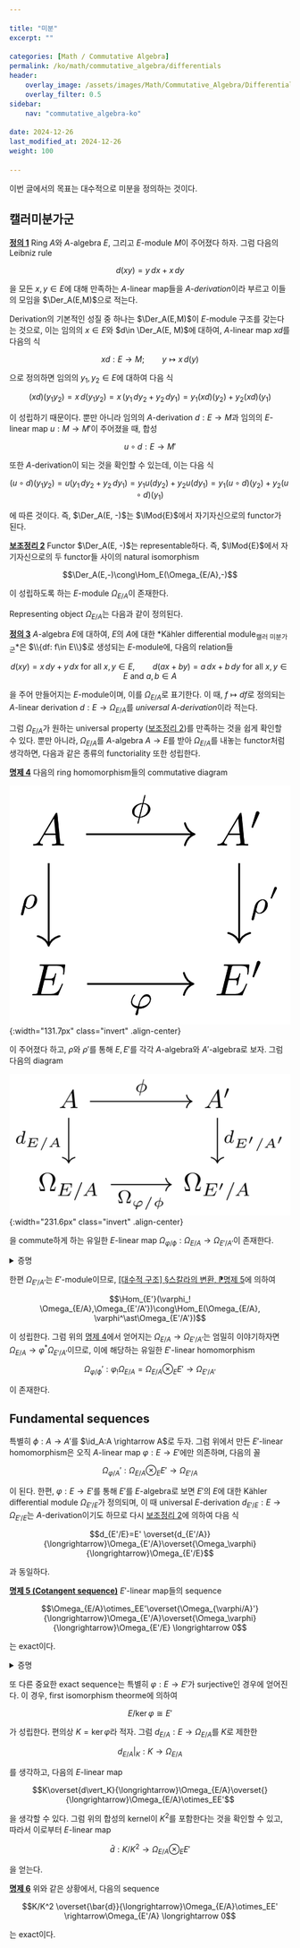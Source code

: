 ```yaml
---

title: "미분"
excerpt: ""

categories: [Math / Commutative Algebra]
permalink: /ko/math/commutative_algebra/differentials
header:
    overlay_image: /assets/images/Math/Commutative_Algebra/Differentials.png
    overlay_filter: 0.5
sidebar: 
    nav: "commutative_algebra-ko"

date: 2024-12-26
last_modified_at: 2024-12-26
weight: 100

---
```


이번 글에서의 목표는 대수적으로 미분을 정의하는 것이다. 

## 캘러미분가군

<div class="definition" markdown="1">

<ins id="def1">**정의 1**</ins> Ring $A$와 $A$-algebra $E$, 그리고 $E$-module $M$이 주어졌다 하자. 그럼 다음의 Leibniz rule

$$d(xy)=y\,dx+x\,dy$$

을 모든 $x,y\in E$에 대해 만족하는 $A$-linear map들을 *$A$-derivation*이라 부르고 이들의 모임을 $\Der_A(E,M)$으로 적는다. 

</div>

Derivation의 기본적인 성질 중 하나는 $\Der_A(E,M)$이 $E$-module 구조를 갖는다는 것으로, 이는 임의의 $x\in E$와 $d\in \Der_A(E, M)$에 대하여, $A$-linear map $x d$를 다음의 식

$$xd: E \rightarrow M;\qquad y\mapsto x\,d(y)$$

으로 정의하면 임의의 $y_1,y_2\in E$에 대하여 다음 식

$$(xd)(y_1y_2)=x\,d(y_1y_2)=x\, (y_1\,dy_2+y_2\,dy_1)=y_1(xd)(y_2)+y_2(xd)(y_1)$$

이 성립하기 때문이다. 뿐만 아니라 임의의 $A$-derivation $d: E \rightarrow M$과 임의의 $E$-linear map $u:M \rightarrow M'$이 주어졌을 때, 합성

$$u\circ d: E \rightarrow M'$$

또한 $A$-derivation이 되는 것을 확인할 수 있는데, 이는 다음 식

$$(u\circ d)(y_1y_2)=u(y_1\,dy_2+y_2\,dy_1)=y_1u(dy_2)+y_2u(dy_1)=y_1(u\circ d)(y_2)+y_2(u\circ d)(y_1)$$

에 따른 것이다. 즉, $\Der_A(E, -)$는 $\lMod{E}$에서 자기자신으로의 functor가 된다. 

<div class="proposition" markdown="1">

<ins id="lem2">**보조정리 2**</ins> Functor $\Der_A(E, -)$는 representable하다. 즉, $\lMod{E}$에서 자기자신으로의 두 functor들 사이의 natural isomorphism

$$\Der_A(E,-)\cong\Hom_E(\Omega_{E/A},-)$$

이 성립하도록 하는 $E$-module $\Omega_{E/A}$이 존재한다. 

</div>

Representing object $\Omega_{E/A}$는 다음과 같이 정의된다. 

<div class="definition" markdown="1">

<ins id="def3">**정의 3**</ins> $A$-algebra $E$에 대하여, $E$의 $A$에 대한 *Kähler differential module<sub>캘러 미분가군</sub>*은 $\\{df: f\in E\\}$로 생성되는 $E$-module에, 다음의 relation들

$$\text{$d(xy)=x\,dy+y\,dx$ for all $x,y\in E$},\qquad \text{$d(ax+by)=a\,dx+b\,dy$ for all $x,y\in E$ and $a,b\in A$}$$

을 주어 만들어지는 $E$-module이며, 이를 $\Omega_{E/A}$로 표기한다. 이 때, $f\mapsto df$로 정의되는 $A$-linear derivation $d:E \rightarrow \Omega_{E/A}$를 *universal $A$-derivation*이라 적는다. 

</div>

그럼 $\Omega_{E/A}$가 원하는 universal property ([보조정리 2](#lem2))를 만족하는 것을 쉽게 확인할 수 있다.  뿐만 아니라, $\Omega_{E/A}$를 $A$-algebra $A \rightarrow E$를 받아 $\Omega_{E/A}$를 내놓는 functor처럼 생각하면, 다음과 같은 종류의 functoriality 또한 성립한다.

<div class="proposition" markdown="1">

<ins id="prop4">**명제 4**</ins> 다음의 ring homomorphism들의 commutative diagram

![setup](/assets/images/Math/Commutative_Algebra/Differentials-1.png){:width="131.7px" class="invert" .align-center}

이 주어졌다 하고, $\rho$와 $\rho'$를 통해 $E, E'$를 각각 $A$-algebra와 $A'$-algebra로 보자. 그럼 다음의 diagram

![functoriality](/assets/images/Math/Commutative_Algebra/Differentials-2.png){:width="231.6px" class="invert" .align-center}

을 commute하게 하는 유일한 $E$-linear map $\Omega_{\varphi/\phi}:\Omega_{E/A} \rightarrow \Omega_{E'/A'}$이 존재한다.

</div>
<details class="proof" markdown="1">
<summary>증명</summary>

$d_{E'/A'}\circ \phi$가 $A$-derivation이므로 [보조정리 2](#lem2)에 의해 자명하다. 

</details>

한편 $\Omega_{E'/A'}$는 $E'$-module이므로, [\[대수적 구조\] §스칼라의 변환, ⁋명제 5](/ko/math/algebraic_structures/change_of_base_ring#prop5)에 의하여 

$$\Hom_{E'}(\varphi_! \Omega_{E/A},\Omega_{E'/A'})\cong\Hom_E(\Omega_{E/A}, \varphi^\ast\Omega_{E'/A'})$$

이 성립한다. 그럼 위의 [명제 4](#prop4)에서 얻어지는 $\Omega_{E/A} \rightarrow \Omega_{E'/A'}$는 엄밀히 이야기하자면 $\Omega_{E/A} \rightarrow \varphi^\ast\Omega_{E'/A'}$이므로, 이에 해당하는 유일한 $E'$-linear homomorphism

$$\Omega_{\varphi/\phi}': \varphi_!\Omega_{E/A}=\Omega_{E/A}\otimes_EE' \rightarrow \Omega_{E'/A'}$$

이 존재한다.  

## Fundamental sequences

특별히 $\phi:A \rightarrow A'$를 $\id_A:A \rightarrow A$로 두자. 그럼 위에서 만든 $E'$-linear homomorphism은 오직 $A$-linear map $\varphi:E \rightarrow E'$에만 의존하며, 다음의 꼴

$$\Omega_{\varphi/A}':\Omega_{E/A}\otimes_EE' \rightarrow \Omega_{E'/A}$$

이 된다. 한편, $\varphi:E \rightarrow E'$를 통해 $E'$를 $E$-algebra로 보면 $E'$의 $E$에 대한 Kähler differential module $\Omega_{E'/E}$가 정의되며, 이 때 universal $E$-derivation $d_{E'/E}: E \rightarrow \Omega_{E'/E}$는 $A$-derivation이기도 하므로 다시 [보조정리 2](#lem2)에 의하여 다음 식

$$d_{E'/E}=E' \overset{d_{E'/A}}{\longrightarrow}\Omega_{E'/A}\overset{\Omega_\varphi}{\longrightarrow}\Omega_{E'/E}$$

과 동일하다. 

<div class="proposition" markdown="1">

<ins id="prop5">**명제 5 (Cotangent sequence)**</ins> $E'$-linear map들의 sequence

$$\Omega_{E/A}\otimes_EE'\overset{\Omega_{\varphi/A}'}{\longrightarrow}\Omega_{E'/A}\overset{\Omega_\varphi}{\longrightarrow}\Omega_{E'/E} \longrightarrow 0$$

는 exact이다.

</div>
<details class="proof" markdown="1">
<summary>증명</summary>



</details>

또 다른 중요한 exact sequence는 특별히 $\varphi:E \rightarrow E'$가 surjective인 경우에 얻어진다. 이 경우, first isomorphism theorme에 의하여

$$E/\ker \varphi\cong E'$$

가 성립한다. 편의상 $K=\ker\varphi$라 적자. 그럼 $d_{E/A}:E \rightarrow \Omega_{E/A}$를 $K$로 제한한

$$d_{E/A}\vert_K: K \rightarrow \Omega_{E/A}$$

를 생각하고, 다음의 $E$-linear map

$$K\overset{d\vert_K}{\longrightarrow}\Omega_{E/A}\overset{}{\longrightarrow}\Omega_{E/A}\otimes_EE'$$

을 생각할 수 있다. 그럼 위의 합성의 kernel이 $K^2$를 포함한다는 것을 확인할 수 있고, 따라서 이로부터 $E$-linear map

$$\bar{d}:K/K^2 \rightarrow \Omega_{E/A}\otimes_EE'$$

을 얻는다.

<div class="proposition" markdown="1">

<ins id="prop6">**명제 6**</ins> 위와 같은 상황에서, 다음의 sequence

$$K/K^2 \overset{\bar{d}}{\longrightarrow}\Omega_{E/A}\otimes_EE' \rightarrow\Omega_{E'/A} \longrightarrow 0$$

는 exact이다. 

</div>
